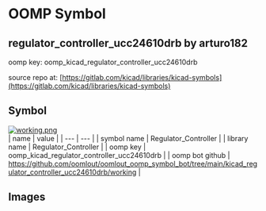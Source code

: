 # OOMP Symbol  
## regulator_controller_ucc24610drb  by arturo182  
  
oomp key: oomp_kicad_regulator_controller_ucc24610drb  
  
source repo at: [https://gitlab.com/kicad/libraries/kicad-symbols](https://gitlab.com/kicad/libraries/kicad-symbols)  
## Symbol  
  
[![working.png](working_600.png)](working.png)  
| name | value | 
| --- | --- | 
| symbol name | Regulator_Controller | 
| library name | Regulator_Controller | 
| oomp key | oomp_kicad_regulator_controller_ucc24610drb | 
| oomp bot github | https://github.com/oomlout/oomlout_oomp_symbol_bot/tree/main/kicad_regulator_controller_ucc24610drb/working | 
## Images  
